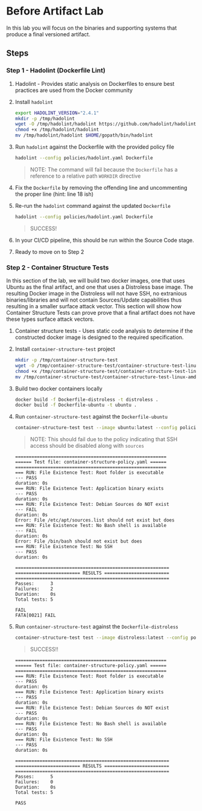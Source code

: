 # Before Artifact Lab

In this lab you will focus on the binaries and supporting systems that produce a final versioned artifact.

## Steps

### Step 1 - Hadolint (Dockerfile Lint)

1. Hadolint - Provides static analysis on Dockerfiles to ensure best practices are used from the Docker community

1. Install `hadolint`

    ```bash
    export HADOLINT_VERSION="2.4.1"
    mkdir -p /tmp/hadolint
    wget -O /tmp/hadolint/hadolint https://github.com/hadolint/hadolint/releases/download/v2.4.1/hadolint-Linux-x86_64
    chmod +x /tmp/hadolint/hadolint
    mv /tmp/hadolint/hadolint $HOME/gopath/bin/hadolint
    ```

1. Run `hadolint` against the Dockerfile with the provided policy file

    ```bash
    hadolint --config policies/hadolint.yaml Dockerfile
    ```

    > NOTE: The command will fail because the `Dockerfile` has a reference to a relative path `WORKDIR` directive

1. Fix the `Dockerfile` by removing the offending line and uncommenting the proper line (hint: line 18 ish)

1. Re-run the `hadolint` command against the updated `Dockerfile`

    ```bash
    hadolint --config policies/hadolint.yaml Dockerfile
    ```

    > SUCCESS!

1. In your CI/CD pipeline, this should be run within the Source Code stage.

1. Ready to move on to Step 2

### Step 2 - Container Structure Tests

In this section of the lab, we will build two docker images, one that uses Ubuntu as the final artifact, and one that uses a Distroless base image. The resulting Docker image in the Distroless will not have SSH, no extranious binaries/libraries and will not contain Sources/Update capabilities thus resulting in a smaller surface attack vector. This section will show how Container Structure Tests can prove prove that a final artifact does not have these types surface attack vectors.

1. Container structure tests - Uses static code analysis to determine if the constructed docker image is designed to the required specification.

1. Install `container-structure-test` project

    ```bash
    mkdir -p /tmp/container-structure-test
    wget -O /tmp/container-structure-test/container-structure-test-linux-amd64 https://storage.googleapis.com/container-structure-test/latest/container-structure-test-linux-amd64
    chmod +x /tmp/container-structure-test/container-structure-test-linux-amd64
    mv /tmp/container-structure-test/container-structure-test-linux-amd64 $HOME/gopath/bin/container-structure-test
    ```

1. Build two docker containers locally

    ```bash
    docker build -f Dockerfile-distroless -t distroless .
    docker build -f Dockerfile-ubuntu -t ubuntu .
    ```

1. Run `container-structure-test` against the `Dockerfile-ubuntu`

    ```bash
    container-structure-test test --image ubuntu:latest --config policies/container-structure-policy.yaml
    ```

    > NOTE: This should fail due to the policy indicating that SSH access should be disabled along with `sources`

    ```
    ========================================================
    ====== Test file: container-structure-policy.yaml ======
    ========================================================
    === RUN: File Existence Test: Root folder is executable
    --- PASS
    duration: 0s
    === RUN: File Existence Test: Application binary exists
    --- PASS
    duration: 0s
    === RUN: File Existence Test: Debian Sources do NOT exist
    --- FAIL
    duration: 0s
    Error: File /etc/apt/sources.list should not exist but does
    === RUN: File Existence Test: No Bash shell is available
    --- FAIL
    duration: 0s
    Error: File /bin/bash should not exist but does
    === RUN: File Existence Test: No SSH
    --- PASS
    duration: 0s

    =========================================================
    ======================== RESULTS ========================
    =========================================================
    Passes:      3
    Failures:    2
    Duration:    0s
    Total tests: 5

    FAIL
    FATA[0021] FAIL
    ```

1. Run `container-structure-test` against the `Dockerfile-distroless`

    ```bash
    container-structure-test test --image distroless:latest --config policies/container-structure-policy.yaml
    ```

    > SUCCESS!!

    ```
    ========================================================
    ====== Test file: container-structure-policy.yaml ======
    ========================================================
    === RUN: File Existence Test: Root folder is executable
    --- PASS
    duration: 0s
    === RUN: File Existence Test: Application binary exists
    --- PASS
    duration: 0s
    === RUN: File Existence Test: Debian Sources do NOT exist
    --- PASS
    duration: 0s
    === RUN: File Existence Test: No Bash shell is available
    --- PASS
    duration: 0s
    === RUN: File Existence Test: No SSH
    --- PASS
    duration: 0s

    =========================================================
    ======================== RESULTS ========================
    =========================================================
    Passes:      5
    Failures:    0
    Duration:    0s
    Total tests: 5

    PASS
    ```
